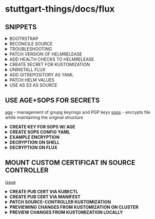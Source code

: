 # stuttgart-things/docs/flux

## SNIPPETS

<details><summary>BOOTRSTRAP</summary>

```bash
# BOOTRSTRAP GITHUB
export KUBECONFIG=<KUBECONFIG>
export GITHUB_TOKEN=<TOKEN>
flux bootstrap github --owner=stuttgart-things --repository=stuttgart-things --path=clusters/labda/vsphere/u23-test # EXAMPLE
```

```bash
# BOOTRSTRAP GITLAB
export KUBECONFIG=<KUBECONFIG>
export GITLAB_TOKEN=<TOKEN>
flux bootstrap gitlab --token-auth --hostname=<GITHUB-SERVER> --owner=Lab/stuttgart-things --repository=stuttgart-things --branch=master --path=clusters/labul/vsphere/sthings2 # EXAMPLE
```

```bash
# BOOTRSTAP WITHOUT GIT
flux install \
--namespace=flux-system \
--network-policy=false \
--components=source-controller,helm-controller
```

</details>

<details><summary>RECONCILE SOURCE</summary>

```bash 
# RECONCILE DEFAULT GIT CLUSTER FOLDER (flux-system)
flux reconcile source git flux-system 
flux reconcile kustomization flux-system -n flux-system
kubectl get kustomization -A
```
</details>


<details><summary>TROUBLESHOOTING</summary>

```bash
kubectl get kustomization -A
kubectl get events -n flux-system --field-selector type=Warning # show flux warning events
flux get all -A --status-selector ready=false # show all flux objects that are not ready
```




```bash
kubectl get hr -A  # LIST ALL HRs
flux suspend hr metallb-configuration -n metallb-system  # SUSPEND HR
flux resume hr metallb-configuration -n metallb-system  # RESUME HR
flux delete hr metallb-configuration -n metallb-system  # NOTHING ELSE MATTERS
flux reconcile kustomization vault -n flux-system # RECONCILE KUSTOMIZATION
flux reconcile source helm argocd  -n argocd # RECONCILE HELM SOURCE
```

</details>

<details><summary>PATCH VERSION OF HELMRELEASE</summary>

```yaml
apiVersion: kustomize.toolkit.fluxcd.io/v1
kind: Kustomization
metadata:
  name: tekton-pipelines
  namespace: flux-system
spec:
  interval: 1h
  retryInterval: 1m
  timeout: 5m
  sourceRef:
    kind: GitRepository
    name: stuttgart-things-github
  path: ./apps/tekton
  prune: true
  wait: true
  postBuild:
    substituteFrom:
      - kind: Secret
        name: vault-flux-secrets
  patches:
    - patch: |-
        - op: replace
          path: /spec/chart/spec/version
          value: v0.53.4
      target:
        kind: HelmRelease
        name: tekton-pipelines
        namespace: tekton-pipelines
```

</details>

<details><summary>ADD HEALTH CHECKS TO HELMRELEASE</summary>

```yaml
apiVersion: kustomize.toolkit.fluxcd.io/v1
kind: Kustomization
metadata:
  name: crossplane
  namespace: flux-system
spec:
  interval: 1h
  retryInterval: 1m
  timeout: 5m
  sourceRef:
    kind: GitRepository
    name: flux-system
  path: ./apps/crossplane
  prune: true
  wait: true
  patches:
    - patch: |-
        - op: replace
          path: /spec/chart/spec/version
          value: 1.14.5
      target:
        kind: HelmRelease
        name: crossplane-deployment
        namespace: crossplane-system
  healthChecks:
    - apiVersion: helm.toolkit.fluxcd.io/v2beta1
      kind: HelmRelease
      name: crossplane-deployment
      namespace: crossplane-system
    - apiVersion: apps/v1
      kind: Deployment
      name: crossplane
      namespace: crossplane-system
```

</details>

<details><summary>CREATE SECRET FOR KUSTOMIZATION</summary>

```yaml
apiVersion: v1
kind: Secret
metadata:
  name: vault
  namespace: flux-system
type: Opaque
stringData:
  VAULT_ADDR: https://vault-vsphere.tiab.labda.sva.de:8200
  VAULT_TOKEN: ""
  VAULT_ROLE_ID: ""
  VAULT_SECRET_ID: ""
  VAULT_NAMESPACE: root
  VAULT_CA_BUNDLE: ""
  VAULT_PKI_PATH: vault-vsphere.tiab.labda.sva.de
```

</details>

<details><summary>UNINSTALL FLUX</summary>

```bash
flux uninstall --namespace=flux-system
```

</details>

<details><summary>ADD GITREPOSITORY AS YAML</summary>

```yaml
apiVersion: source.toolkit.fluxcd.io/v1
kind: GitRepository
metadata:
  name: stuttgart-things-github
  namespace: flux-system
spec:
  interval: 1m0s
  ref:
    branch: main
  url: https://github.com/stuttgart-things/stuttgart-things.git
```

</details>

<details><summary>PATCH HELM VALUES</summary>

```yaml
# APP DEFINITION
# /infra/vault/release.yaml
apiVersion: helm.toolkit.fluxcd.io/v2beta1
kind: HelmRelease
metadata:
  name: vault-deployment
  namespace: vault
spec:
  interval: 30m
  dependsOn:
    - name: vault-certificate-configuration
      namespace: vault
  chart:
    spec:
      chart: vault
      version: 0.25.0
      sourceRef:
        kind: HelmRepository
        name: hashicorp
        namespace: vault
      interval: 12h
  values:
    injector:
      enabled: false
    server:
      enabled: true
      dataStorage:
        enabled: true
        storageClass: ${VAULT_STORAGE_CLASS}
        size: ${VAULT_STORAGE_SIZE}
      ingress:
        enabled: true
        hosts:
          - host: ${VAULT_INGRESS_HOSTNAME}.${VAULT_INGRESS_DOMAIN}
        tls:
          - hosts:
            - ${VAULT_INGRESS_HOSTNAME}.${VAULT_INGRESS_DOMAIN}
            secretName: ${VAULT_INGRESS_HOSTNAME}-ingress-tls
        ingressClassName: nginx
    csi:
      enabled: true
```

```yaml
# KUSTOMIZATION
# /clusters/cluster1/infra.yaml
apiVersion: kustomize.toolkit.fluxcd.io/v1
kind: Kustomization
metadata:
  name: vault
  namespace: flux-system
spec:
  interval: 1h
  retryInterval: 1m
  timeout: 5m
  sourceRef:
    kind: GitRepository
    name: flux-system
  path: ./infra/vault
  prune: true
  wait: true
  patches:
    - patch: |-
        - op: replace
          path: /spec/values
          value: {}
      target:
        kind: HelmRelease
        name: vault-certificate-configuration
        namespace: vault
    - patch: |-
        - op: replace
          path: /spec/values/ingress/server/enabled
          value: false
      target:
        kind: HelmRelease
        name: vault-deployment
        namespace: vault
```

```yaml
# KUSTOMIZATION - DIFFERENT EXAMPLE
# ADD/REPLACE HELM VALUES + VERSION
# /clusters/cluster1/infra.yaml
apiVersion: kustomize.toolkit.fluxcd.io/v1
kind: Kustomization
metadata:
  name: minio
  namespace: flux-system
spec:
  dependsOn:
    - name: ingress-nginx
    - name: cert-manager
  interval: 1h
  retryInterval: 1m
  timeout: 5m
  sourceRef:
    kind: GitRepository
    name: stuttgart-things-github
  path: ./apps/minio
  prune: true
  wait: true
  postBuild:
    substitute:
      INGRESS_HOSTNAME_API: artifacts
      INGRESS_HOSTNAME_CONSOLE: artifacts-console
      INGRESS_DOMAIN: automation.sthings-vsphere.labul.sva.de
      CLUSTER_ISSUER: cluster-issuer-approle
      STORAGE_CLASS: nfs4-csi
    substituteFrom:
      - kind: Secret
        name: s3-flux-secrets
  patches:
    - patch: |-
        - op: replace
          path: /spec/chart/spec/version
          value: 13.3.3
      target:
        kind: HelmRelease
        name: minio-deployment
        namespace: minio
    - patch: |-
        - op: replace
          path: /spec/values/image/tag
          value: 13.3.3
      target:
        kind: HelmRelease
        name: minio-deployment
        namespace: minio
    - patch: |-
        - op: add
          path: /spec/values/persistence
          value: 
            existingClaim: minio-deployment
      target:
        kind: HelmRelease
        name: minio-deployment
        namespace: minio
```

</details>

<details><summary>USE AS S3 AS SOURCE</summary>

```bash
# CREATE S3 SECRET
kubectl apply -f - <<EOF
---
apiVersion: v1
kind: Secret
metadata:
  name: artifacts-labul-automation-secret
  namespace: flux-system
type: Opaque
stringData:
  accesskey: flux
  secretkey: <${SECRET}
EOF

# CREATE S3 BUCKET
kubectl apply -f - <<EOF
---
apiVersion: source.toolkit.fluxcd.io/v1beta2
kind: Bucket
metadata:
  name: artifacts-labul-automation
  namespace: flux-system
spec:
  interval: 5m0s
  endpoint: artifacts.automation.sthings-vsphere.labul.sva.de
  insecure: false
  secretRef:
    name: artifacts-labul-automation-secret
  bucketName: vsphere-vm
EOF

# CREATE S3 KUSTOMIZATION
kubectl apply -f - <<EOF
---
apiVersion: kustomize.toolkit.fluxcd.io/v1
kind: Kustomization
metadata:
  name: terraform
  namespace: flux-system
spec:
  interval: 10m0s
  prune: true
  path: ./
  sourceRef:
    kind: Bucket
    name: artifacts-labul-automation
EOF
```

</details>



## USE AGE+SOPS FOR SECRETS
<!-- https://deyan7.de/en/sops-secrets-operations-kubernetes-operator-secure-your-sensitive-data-while-maintaining-ease-of-use/ -->
[age](https://github.com/getsops/sops/releases) - management of gnupg keyrings and PGP keys
[sops](https://github.com/FiloSottile/age/releases) - encrypts file while maintaining the original structure


<details><summary><b>CREATE KEY FOR SOPS W/ AGE</b></summary>

```bash
age-keygen -o sops.key
```

</details>

<details><summary><b>CREATE SOPS CONFIG YAML</b></summary>

```bash
AGE_PUB_KEY=$(cat sops.key | grep 'public key' | awk '{ print $4 }')
cat <<EOF > .sops.yaml
creation_rules:
  - encrypted_regex: '^(data|stringData)$'
    age: ${AGE_PUB_KEY}
EOF
```

</details>

<details><summary><b>EXAMPLE ENCRYPTION</b></summary>

```bash
cat <<EOF > ./secret.yaml
kind: Secret
apiVersion: v1
metadata:
  name: secret
data:
  password: wHat6ver
EOF

sops -e ./secret.yaml | tee sops-secret.yaml
```

</details>

<details><summary><b>DECRYPTION ON SHELL</b></summary>

```bash
export SOPS_AGE_KEY_FILE=${PWD}/sops.key
sops --decrypt sops-secret.yaml
```

</details>

<details><summary><b>DECRYPTION ON FLUX</b></summary>

```bash
kubectl -n flux-system create secret generic sops-age \
--from-file=age.agekey=sops.key
```

```yaml
apiVersion: kustomize.toolkit.fluxcd.io/v1
kind: Kustomization
metadata:
  name: flux-system
  namespace: flux-system
spec:
  interval: 10m0s
  path: ./clusters/labul/pve/dev43
  prune: true
  sourceRef:
    kind: GitRepository
    name: flux-system
  decryption:
    provider: sops
    secretRef:
      name: sops-age
```

</details>

## MOUNT CUSTOM CERTIFICAT IN SOURCE CONTROLLER

[issue](https://github.com/fluxcd/flux2/issues/3417)

<details><summary><b>CREATE PUB CERT VIA KUBECTL</b></summary>

```bash
kubectl -n <namespace-for-config-map-optional> \
create configmap ca-pemstore -— from-file=labul-pve.crt
```

</details>

<details><summary><b>CREATE PUB CERT VIA MANIFEST</b></summary>

```yaml
apiVersion: v1
kind: ConfigMap
metadata:
  name: ca-pemstore
  namespace: flux-system
data:
  labul-pve.crt: |-
    -----BEGIN CERTIFICATE-----
    MIIFeDCCA2CgAwIBAgIUT4jkE73bE/rKLhh9k03K2uJ8EjowDQYJKoZIhvcNAQEL
    #...
    -----END CERTIFICATE-----
```

</details>

<details><summary><b>PATCH SOURCE-CONTROLLER KUSTOMIZATION</b></summary>

```yaml
apiVersion: kustomize.config.k8s.io/v1beta1
kind: Kustomization
resources:
- gotk-components.yaml
- gotk-sync.yaml
patches:
  - patch: |
      - op: add
        path: /spec/template/spec/volumes/-
        value:
          name: ca-pemstore
          configMap:
            name: ca-pemstore
      - op: add
        path: /spec/template/spec/containers/0/volumeMounts/-
        value:
          name: ca-pemstore
          mountPath: /etc/ssl/certs/my-cert.pem
          subPath: labul-pve.crt
          readOnly: true
    target:
      kind: Deployment
      name: source-controller
```

</details>

<details><summary><b>PREVIEWING CHANGES FROM KUSTOMIZATION ON CLUSTER</b></summary>

```bash
flux diff kustomization --path=./clusters/labul/pve/bootstrap flux-system
flux build kustomization --path=./clusters/labul/pve/bootstrap flux-system
```

</details>

<details><summary><b>PREVIEW CHANGES FROM KUSTOMIZATION LOCALLY</b></summary>

```bash
flux build kustomization vault --path clusters/labul/pve/bootstrap --kustomization-file clusters/labul/pve/bootstrap/infra.yaml --dry-run > ../flux.yaml
```

</details>
